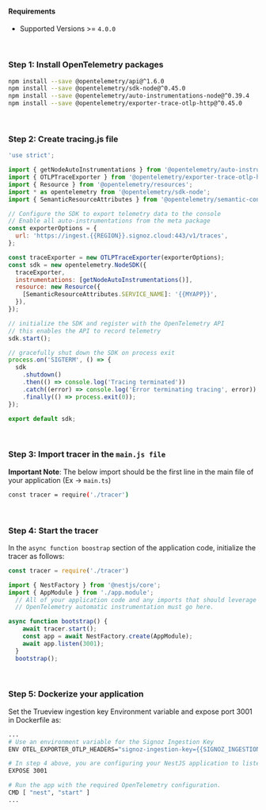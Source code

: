 #### Requirements
- Supported Versions >= `4.0.0`

&nbsp;

### Step 1: Install OpenTelemetry packages

```bash
npm install --save @opentelemetry/api@^1.6.0
npm install --save @opentelemetry/sdk-node@^0.45.0
npm install --save @opentelemetry/auto-instrumentations-node@^0.39.4
npm install --save @opentelemetry/exporter-trace-otlp-http@^0.45.0
```
&nbsp;

### Step 2: Create tracing.js file

```javascript
'use strict';

import { getNodeAutoInstrumentations } from '@opentelemetry/auto-instrumentations-node';
import { OTLPTraceExporter } from '@opentelemetry/exporter-trace-otlp-http';
import { Resource } from '@opentelemetry/resources';
import * as opentelemetry from '@opentelemetry/sdk-node';
import { SemanticResourceAttributes } from '@opentelemetry/semantic-conventions';

// Configure the SDK to export telemetry data to the console
// Enable all auto-instrumentations from the meta package
const exporterOptions = {
  url: 'https://ingest.{{REGION}}.signoz.cloud:443/v1/traces',
};

const traceExporter = new OTLPTraceExporter(exporterOptions);
const sdk = new opentelemetry.NodeSDK({
  traceExporter,
  instrumentations: [getNodeAutoInstrumentations()],
  resource: new Resource({
    [SemanticResourceAttributes.SERVICE_NAME]: '{{MYAPP}}',
  }),
});

// initialize the SDK and register with the OpenTelemetry API
// this enables the API to record telemetry
sdk.start();

// gracefully shut down the SDK on process exit
process.on('SIGTERM', () => {
  sdk
    .shutdown()
    .then(() => console.log('Tracing terminated'))
    .catch((error) => console.log('Error terminating tracing', error))
    .finally(() => process.exit(0));
});

export default sdk;
```
&nbsp;

### Step 3: Import tracer in the `main.js file`

**Important Note**: The below import should be the first line in the main file of your application (Ex -> `main.ts`)
```bash
const tracer = require('./tracer')
```
&nbsp;

### Step 4: Start the tracer
In the `async function boostrap` section of the application code, initialize the tracer as follows:

```javascript
const tracer = require('./tracer')

import { NestFactory } from '@nestjs/core';
import { AppModule } from './app.module';
  // All of your application code and any imports that should leverage
  // OpenTelemetry automatic instrumentation must go here.

async function bootstrap() {
    await tracer.start();
    const app = await NestFactory.create(AppModule);
    await app.listen(3001);
  }
  bootstrap();
```

&nbsp;

### Step 5: Dockerize your application

Set the Trueview ingestion key Environment variable and expose port 3001 in Dockerfile as:

```bash
...
# Use an environment variable for the Signoz Ingestion Key
ENV OTEL_EXPORTER_OTLP_HEADERS="signoz-ingestion-key={{SIGNOZ_INGESTION_KEY}}"

# In step 4 above, you are configuring your NestJS application to listen on port 3001
EXPOSE 3001

# Run the app with the required OpenTelemetry configuration.
CMD [ "nest", "start" ]
...
```
